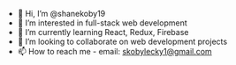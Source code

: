 - 👋 Hi, I’m @shanekoby19
- 👀 I’m interested in full-stack web development
- 🌱 I’m currently learning React, Redux, Firebase
- 💞️ I’m looking to collaborate on web development projects
- 📫 How to reach me - email: skobylecky1@gmail.com

<!---
shanekoby19/shanekoby19 is a ✨ special ✨ repository because its `README.md` (this file) appears on your GitHub profile.
You can click the Preview link to take a look at your changes.
--->
